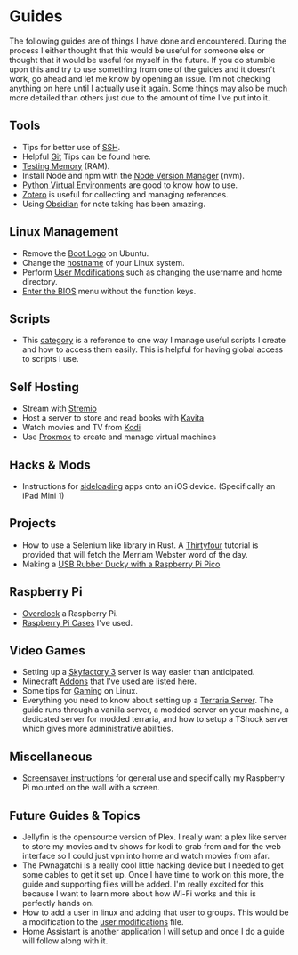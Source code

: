 # Guides

The following guides are of things I have done and encountered. During the process I either thought that this would be useful for someone else or thought that it would be useful for myself in the future. If you do stumble upon this and try to use something from one of the guides and it doesn't work, go ahead and let me know by opening an issue. I'm not checking anything on here until I actually use it again. Some things may also be much more detailed than others just due to the amount of time I've put into it.

## Tools
- Tips for better use of [SSH](./tools/ssh.md).
- Helpful [Git](./tools/git.md) Tips can be found here.
- [Testing Memory](./tools/memtester.md) (RAM).
- Install Node and npm with the [Node Version Manager](./tools/install_node_ubuntu.md) (nvm).
- [Python Virtual Environments](./tools/python_venv.md) are good to know how to use.
- [Zotero](./tools/zotero.md) is useful for collecting and managing references.
- Using [Obsidian](./tools/obsidian.md) for note taking has been amazing.

## Linux Management
- Remove the [Boot Logo](./linux_management/rm_boot_logo.md) on Ubuntu.
- Change the [hostname](./linux_management/hostname.md) of your Linux system.
- Perform [User Modifications](./linux_management/linux_user_mods.md) such as changing the username and home directory.
- [Enter the BIOS](./linux_management/enter_bios.md) menu without the function keys.

## Scripts
- This [category](./scripts/scripts.md) is a reference to one way I manage useful scripts I create and how to access them easily. This is helpful for having global access to scripts I use.

## Self Hosting
- Stream with [Stremio](./self_hosting/stremio.md)
- Host a server to store and read books with [Kavita](./self_hosting/kavita.md)
- Watch movies and TV from [Kodi](./self_hosting/kodi.md)
- Use [Proxmox](./self_hosting/proxmox.md) to create and manage virtual machines

## Hacks & Mods
- Instructions for [sideloading](./hacks_and_mods/ios_sideloading.md) apps onto an iOS device. (Specifically an iPad Mini 1)

## Projects
- How to use a Selenium like library in Rust. A [Thirtyfour](./projects/thirtyfour.md) tutorial is provided that will fetch the Merriam Webster word of the day.
- Making a [USB Rubber Ducky with a Raspberry Pi Pico](./projects/pico-ducky/pico-ducky.md)

## Raspberry Pi
- [Overclock](./raspberry_pi/rpi_overclocking.md) a Raspberry Pi.
- [Raspberry Pi Cases](./raspberry_pi/rpi_cases.md) I've used.

## Video Games
- Setting up a [Skyfactory 3](./video_games/skyfactory3.md) server is way easier than anticipated.
- Minecraft [Addons](./video_games/minecraft_addons.md) that I've used are listed here.
- Some tips for [Gaming](./video_games/gaming_on_linux.md) on Linux.
- Everything you need to know about setting up a [Terraria Server](./video_games/terraria.md). The guide runs through a vanilla server, a modded server on your machine, a dedicated server for modded terraria, and how to setup a TShock server which gives more administrative abilities.

## Miscellaneous
- [Screensaver instructions](./miscellaneous/screensaver.md) for general use and specifically my Raspberry Pi mounted on the wall with a screen.

## Future Guides & Topics
- Jellyfin is the opensource version of Plex. I really want a plex like server to store my movies and tv shows for kodi to grab from and for the web interface so I could just vpn into home and watch movies from afar.
- The Pwnagatchi is a really cool little hacking device but I needed to get some cables to get it set up. Once I have time to work on this more, the guide and supporting files will be added. I'm really excited for this because I want to learn more about how Wi-Fi works and this is perfectly hands on.
- How to add a user in linux and adding that user to groups. This would be a modification to the [user modifications](./linux_management/linux_user_mods.md) file.
- Home Assistant is another application I will setup and once I do a guide will follow along with it.
